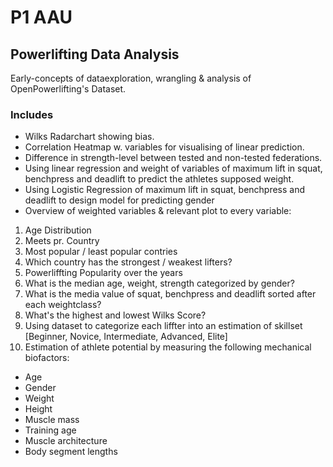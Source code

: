 # P1 AAU 
## **Powerlifting Data Analysis**
Early-concepts of dataexploration, wrangling & analysis of OpenPowerlifting's Dataset. 


### Includes
- Wilks Radarchart showing bias.
- Correlation Heatmap w. variables for visualising of linear prediction.
- Difference in strength-level between tested and non-tested federations.
- Using linear regression and weight of variables of maximum lift in squat, benchpress and deadlift to predict the athletes supposed weight. 
- Using Logistic Regression of maximum lift in squat, benchpress and deadlift to design model for predicting gender 
- Overview of weighted variables & relevant plot to every variable:
1. Age Distribution 
2. Meets pr. Country
3. Most popular / least popular contries
4. Which country has the strongest / weakest lifters?
5. Powerliffting Popularity over the years
6. What is the median age, weight, strength categorized by gender?
7. What is the media value of squat, benchpress and deadlift sorted after each weightclass?
8. What's the highest and lowest Wilks Score?
9. Using dataset to categorize each liffter into an estimation of skillset [Beginner, Novice, Intermediate, Advanced, Elite]
10. Estimation of athlete potential by measuring the following mechanical biofactors:
- Age
- Gender
- Weight
- Height
- Muscle mass
- Training age
- Muscle architecture
- Body segment lengths

